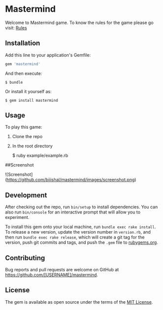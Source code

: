 # Mastermind

Welcome to Mastermind game. To know the rules for the game please go visit:
[Rules](https://en.wikipedia.org/wiki/Mastermind_(board_game))



## Installation

Add this line to your application's Gemfile:

```ruby
gem 'mastermind'
```

And then execute:

    $ bundle

Or install it yourself as:

    $ gem install mastermind

## Usage

To play this game:
1. Clone the repo
2. In the root directory

    $ ruby example/example.rb

##Screenshot

![Screenshot]
(https://github.com/biiishal/mastermind/images/screenshot.png)

## Development

After checking out the repo, run `bin/setup` to install dependencies. You can also run `bin/console` for an interactive prompt that will allow you to experiment.

To install this gem onto your local machine, run `bundle exec rake install`. To release a new version, update the version number in `version.rb`, and then run `bundle exec rake release`, which will create a git tag for the version, push git commits and tags, and push the `.gem` file to [rubygems.org](https://rubygems.org).

## Contributing

Bug reports and pull requests are welcome on GitHub at https://github.com/[USERNAME]/mastermind.


## License

The gem is available as open source under the terms of the [MIT License](http://opensource.org/licenses/MIT).

